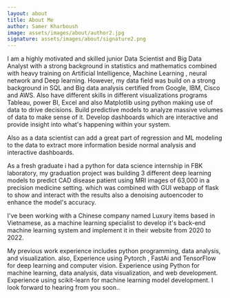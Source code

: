```yaml
---
layout: about
title: About Me
author: Samer Kharboush
image: assets/images/about/author2.jpg
signature: assets/images/about/signature2.png
---
```


I am a highly motivated and skilled junior Data Scientist and Big Data Analyst with a strong background in
statistics and mathematics combined with heavy training on Artificial Intelligence, Machine Learning , neural network and Deep learning.
However, my data field was build on a strong background in SQL and Big data analysis certified from Google, IBM, Cisco and AWS.
Also have different skills in different visualizations programs Tableau, power BI, Excel and also
Matplotlib using python making use of data to drive decisions. Build predictive models to analyze massive volumes of data to make sense of it. Develop dashboards which are interactive and provide insight into what's happening within your system.

Also as a data scientist can add a great part of regression and ML modeling to the data to extract more
information beside normal analysis and interactive dashboards.

As a fresh graduate i had a python for data science internship in FBK laboratory, my graduation project
was building 3 different deep learning models to predict CAD disease patient using MRI images of
63,000 in a precision medicine setting. which was combined with GUI webapp of flask to show and
interact with the results also a denoising autoencoder to enhance the model's accuracy.

I've been working with a Chinese company named Luxury items based in Vietnamese, as a machine
learning specialist to develop it's back-end machine learning system and implement it in their website
from 2020 to 2022.

My previous work experience includes python programming, data analysis, and visualization.
also,
Experience using Pytorch , FastAi and TensorFlow for deep learning and computer vision.
Experience using Python for machine learning, data analysis, data visualization, and web development.
Experience using scikit-learn for machine learning model development.
I look forward to hearing from you soon..